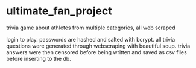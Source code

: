 # ultimate_fan_project
trivia game about athletes from multiple categories, all web scraped

login to play.  passwords are hashed and salted with bcrypt.  all trivia questions were generated through webscraping with beautiful soup.  trivia answers were then censored before being written and saved as csv files before inserting to the db.
